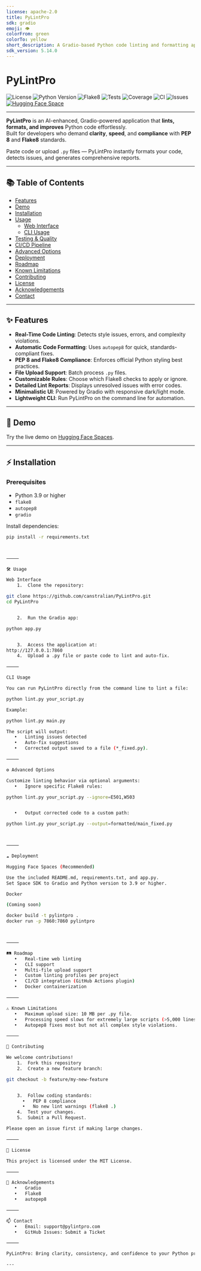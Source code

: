```yaml
---
license: apache-2.0
title: PyLintPro
sdk: gradio
emoji: 👁
colorFrom: green
colorTo: yellow
short_description: A Gradio-based Python code linting and formatting application.
sdk_version: 5.14.0
---
```


# PyLintPro

![License](https://img.shields.io/badge/License-MIT-blue.svg)
![Python Version](https://img.shields.io/badge/Python-3.9%2B-blue.svg)
![Flake8](https://img.shields.io/badge/Flake8-%E2%9C%94-green.svg)
![Tests](https://img.shields.io/badge/Tests-102%20passed-brightgreen.svg)
![Coverage](https://img.shields.io/badge/Coverage-91%25-brightgreen.svg)
![CI](https://img.shields.io/badge/CI-Multi--OS%20%7C%20Multi--Python-blue.svg)
![Issues](https://img.shields.io/github/issues/canstralian/PyLintPro)
[![Hugging Face Space](https://img.shields.io/badge/Space-Status-green)](https://huggingface.co/spaces/Canstralian/PyLintPro)

---

**PyLintPro** is an AI-enhanced, Gradio-powered application that **lints, formats, and improves** Python code effortlessly.  
Built for developers who demand **clarity**, **speed**, and **compliance** with **PEP 8** and **Flake8** standards.

Paste code or upload `.py` files — PyLintPro instantly formats your code, detects issues, and generates comprehensive reports.

---

## 📚 Table of Contents

- [Features](#-features)
- [Demo](#-demo)
- [Installation](#-installation)
- [Usage](#-usage)
  - [Web Interface](#web-interface)
  - [CLI Usage](#cli-usage)
- [Testing & Quality](#-testing--quality)
- [CI/CD Pipeline](#-cicd-pipeline)
- [Advanced Options](#-advanced-options)
- [Deployment](#-deployment)
- [Roadmap](#-roadmap)
- [Known Limitations](#-known-limitations)
- [Contributing](#-contributing)
- [License](#-license)
- [Acknowledgements](#-acknowledgements)
- [Contact](#-contact)

---

## ✨ Features

- **Real-Time Code Linting**: Detects style issues, errors, and complexity violations.
- **Automatic Code Formatting**: Uses `autopep8` for quick, standards-compliant fixes.
- **PEP 8 and Flake8 Compliance**: Enforces official Python styling best practices.
- **File Upload Support**: Batch process `.py` files.
- **Customizable Rules**: Choose which Flake8 checks to apply or ignore.
- **Detailed Lint Reports**: Displays unresolved issues with error codes.
- **Minimalistic UI**: Powered by Gradio with responsive dark/light mode.
- **Lightweight CLI**: Run PyLintPro on the command line for automation.

---

## 🚀 Demo

Try the live demo on [Hugging Face Spaces](https://huggingface.co/spaces/Canstralian/PyLintPro).

---

## ⚡ Installation

### Prerequisites

- Python 3.9 or higher
- `flake8`
- `autopep8`
- `gradio`

Install dependencies:

```bash
pip install -r requirements.txt



⸻

🛠️ Usage

Web Interface
	1.	Clone the repository:

git clone https://github.com/canstralian/PyLintPro.git
cd PyLintPro


	2.	Run the Gradio app:

python app.py


	3.	Access the application at:
http://127.0.0.1:7860
	4.	Upload a .py file or paste code to lint and auto-fix.

⸻

CLI Usage

You can run PyLintPro directly from the command line to lint a file:

python lint.py your_script.py

Example:

python lint.py main.py

The script will output:
   •   Linting issues detected
   •   Auto-fix suggestions
   •   Corrected output saved to a file (*_fixed.py).

⸻

⚙️ Advanced Options

Customize linting behavior via optional arguments:
   •   Ignore specific Flake8 rules:

python lint.py your_script.py --ignore=E501,W503


   •   Output corrected code to a custom path:

python lint.py your_script.py --output=formatted/main_fixed.py



⸻

☁️ Deployment

Hugging Face Spaces (Recommended)

Use the included README.md, requirements.txt, and app.py.
Set Space SDK to Gradio and Python version to 3.9 or higher.

Docker

(Coming soon)

docker build -t pylintpro .
docker run -p 7860:7860 pylintpro



⸻

🛤️ Roadmap
   •   Real-time web linting
   •   CLI support
   •   Multi-file upload support
   •   Custom linting profiles per project
   •   CI/CD integration (GitHub Actions plugin)
   •   Docker containerization

⸻

⚠️ Known Limitations
   •   Maximum upload size: 10 MB per .py file.
   •   Processing speed slows for extremely large scripts (>5,000 lines).
   •   Autopep8 fixes most but not all complex style violations.

⸻

🤝 Contributing

We welcome contributions!
	1.	Fork this repository
	2.	Create a new feature branch:

git checkout -b feature/my-new-feature


	3.	Follow coding standards:
      •   PEP 8 compliance
      •   No new lint warnings (flake8 .)
	4.	Test your changes.
	5.	Submit a Pull Request.

Please open an issue first if making large changes.

⸻

📄 License

This project is licensed under the MIT License.

⸻

🙏 Acknowledgements
   •   Gradio
   •   Flake8
   •   autopep8

⸻

📫 Contact
   •   Email: support@pylintpro.com
   •   GitHub Issues: Submit a Ticket

⸻

PyLintPro: Bring clarity, consistency, and confidence to your Python projects.

---